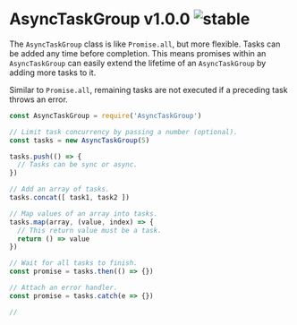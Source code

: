 
# AsyncTaskGroup v1.0.0 ![stable](https://img.shields.io/badge/stability-stable-4EBA0F.svg?style=flat)

The `AsyncTaskGroup` class is like `Promise.all`, but more flexible. Tasks can be added any time before completion. This means promises within an `AsyncTaskGroup` can easily extend the lifetime of an `AsyncTaskGroup` by adding more tasks to it.

Similar to `Promise.all`, remaining tasks are not executed if a preceding task throws an error.

```js
const AsyncTaskGroup = require('AsyncTaskGroup')

// Limit task concurrency by passing a number (optional).
const tasks = new AsyncTaskGroup(5)

tasks.push(() => {
  // Tasks can be sync or async.
})

// Add an array of tasks.
tasks.concat([ task1, task2 ])

// Map values of an array into tasks.
tasks.map(array, (value, index) => {
  // This return value must be a task.
  return () => value
})

// Wait for all tasks to finish.
const promise = tasks.then(() => {})

// Attach an error handler.
const promise = tasks.catch(e => {})

//
```
